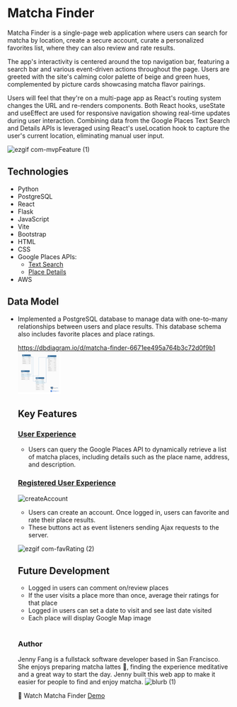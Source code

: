 # Matcha Finder

Matcha Finder is a single-page web application where users can search for matcha by location, create a secure account, curate a personalized favorites list, where they can also review and rate results.

The app's interactivity is centered around the top navigation bar, featuring a search bar and various event-driven actions throughout the page. Users are greeted with the site's calming color palette of beige and green hues, complemented by picture cards showcasing matcha flavor pairings.

Users will feel that they're on a multi-page app as React's routing system changes the URL and re-renders components. Both React hooks, useState and useEffect are used for responsive navigation showing real-time updates during user interaction. Combining data from the Google Places Text Search and Details APIs is leveraged using React's useLocation hook to capture the user's current location, eliminating manual user input.

![ezgif com-mvpFeature (1)](https://github.com/user-attachments/assets/31fb758f-145c-40da-8bcc-c7921cf207e2)

## Technologies

- Python
- PostgreSQL
- React
- Flask
- JavaScript
- Vite
- Bootstrap
- HTML
- CSS
- Google Places APIs:
  - <a href="https://developers.google.com/maps/documentation/places/web-service/text-search"> Text Search </a> 
  - <a href="https://developers.google.com/maps/documentation/places/web-service/details"> Place Details </a>
- AWS

## Data Model

- Implemented a PostgreSQL database to manage data with one-to-many relationships between users and place results. This database schema also includes favorite places and place ratings.

<ul><a href=https://dbdiagram.io/d/matcha-finder-6671ee495a764b3c72d0f9b1>https://dbdiagram.io/d/matcha-finder-6671ee495a764b3c72d0f9b1</a></u>

  <img width="700" alt="dbModel" src="frontend/src/assets/dbmodel.png" style="max-width: 20%;">


## Key Features

### <ins> User Experience </ins>

- Users can query the Google Places API to dynamically retrieve a list of matcha places, including details such as the place name, address, and description.

### <ins> Registered User Experience </ins>

![createAccount](https://github.com/user-attachments/assets/678d4919-1d4e-4570-a313-b33354919c0d)

- Users can create an account. Once logged in, users can favorite and rate their place results.
- These buttons act as event listeners sending Ajax requests to the server.
  
![ezgif com-favRating (2)](https://github.com/user-attachments/assets/5622578a-0f92-4d05-a840-95e4cc4f08d5)


## Future Development

- Logged in users can comment on/review places
- If the user visits a place more than once, average their ratings for that place
- Logged in users can set a date to visit and see last date visited
- Each place will display Google Map image

#

### Author

Jenny Fang is a fullstack software developer based in San Francisco. She enjoys preparing matcha lattes 🍵, finding the experience meditative and a great way to start the day. Jenny built this web app to make it easier for people to find and enjoy matcha.
![blurb (1)](https://github.com/user-attachments/assets/58fc6ddf-5d82-45e0-8f18-e3f0f0fd9858)

🔗 Watch Matcha Finder <a href="https://youtu.be/1RKbmN8qf0E?si=6MI4KNiDdFNX2U66"> Demo </a> 
